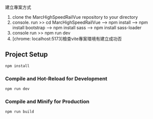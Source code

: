 建立專案方式
1. clone the MarcHighSpeedRailVue repository to your directory
2. console. run >> cd MarcHighSpeedRailVue --> npm install --> npm install bootstrap --> npm install sass --> npm install sass-loader
3. console run >> npm run dev
4. [chrome: localhost:5173]檢查vite專案環境有建立成功否

## Project Setup

```sh
npm install
```

### Compile and Hot-Reload for Development

```sh
npm run dev
```

### Compile and Minify for Production

```sh
npm run build
```
